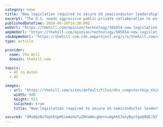 ```yaml
---
category: news
title: "New legislation required to secure US semiconductor leadership"
excerpt: "The U.S. needs aggressive public-private collaboration to ensure it continues to lead in a foundational technology it originally developed."
publishedDateTime: 2020-06-30T14:30:00Z
webUrl: "https://thehill.com/opinion/technology/505054-new-legislation-required-to-secure-us-semiconductor-leadership"
ampWebUrl: "https://thehill.com/opinion/technology/505054-new-legislation-required-to-secure-us-semiconductor-leadership?amp"
cdnAmpWebUrl: "https://thehill-com.cdn.ampproject.org/c/s/thehill.com/opinion/technology/505054-new-legislation-required-to-secure-us-semiconductor-leadership?amp"
type: article

provider:
  name: The Hill
  domain: thehill.com

topics:
  - AI in Autos
  - AI

images:
  - url: "https://thehill.com/sites/default/files/dhs_computerchip_thinkstock.jpg"
    width: 980
    height: 551
    isCached: true
    title: "New legislation required to secure US semiconductor leadership"

secured: "XMsBQzBv7UphEUpM5imAaVwTyZNVaWkcgHo+nu0gh653snyRqstgoQ8QE/Q3lbDeLm3YTsliw6xJWczOivorTw6VGRki8tJDFdIs4wXLuSyhWYFtz1jq8hEHNoZSmsU1BEDXqydXKfOpBg8jeGd2n8+EqNRUmX+QMXHD3gSkVzKMsujYVT+v2cBctH85Gh7LzlqZK8eDu1zQFwdL4cH70/3RAmLE2X29QLw8AIFBVEK8zVit78yYu1PmuA9ZnIeZTLaT5+vcor2zGYyC40l8kiz/2JRxGas1syu3rpyJluUne2HEDDxe7r8CW4xy8mslHqYOy5mqhvxaOTVTedKPiA==;J1ZsyB+6oF/Y+uiTMoaWeQ=="
---
```


